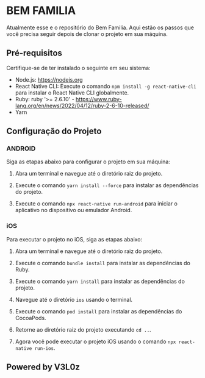 # BEM FAMILIA

Atualmente esse e o repositório do Bem Familia. Aqui estão os passos que você precisa seguir depois de clonar o projeto em sua máquina.

## Pré-requisitos

Certifique-se de ter instalado o seguinte em seu sistema:

- Node.js: https://nodejs.org
- React Native CLI: Execute o comando `npm install -g react-native-cli` para instalar o React Native CLI globalmente.
- Ruby: ruby '>= 2.6.10' - https://www.ruby-lang.org/en/news/2022/04/12/ruby-2-6-10-released/
- Yarn 

## Configuração do Projeto

### ANDROID

Siga as etapas abaixo para configurar o projeto em sua máquina:

1. Abra um terminal e navegue até o diretório raiz do projeto.

2. Execute o comando `yarn install --force` para instalar as dependências do projeto.

3. Execute o comando `npx react-native run-android` para iniciar o aplicativo no dispositivo ou emulador Android.

### iOS

Para executar o projeto no iOS, siga as etapas abaixo:

1. Abra um terminal e navegue até o diretório raiz do projeto.

2. Execute o comando `bundle install` para instalar as dependências do Ruby.

3. Execute o comando `yarn install` para instalar as dependências do projeto.

4. Navegue até o diretório `ios` usando o terminal.

5. Execute o comando `pod install` para instalar as dependências do CocoaPods.

6. Retorne ao diretório raiz do projeto executando `cd ..`.

7. Agora você pode executar o projeto iOS usando o comando `npx react-native run-ios`.

## Powered by V3L0z